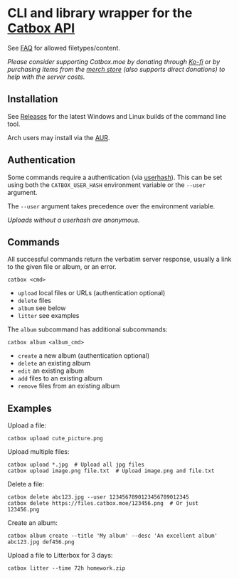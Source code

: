 # CLI and library wrapper for the [Catbox API](https://catbox.moe/tools.php)

See [FAQ](https://catbox.moe/faq.php) for allowed filetypes/content.

*Please consider supporting Catbox.moe by donating through [Ko-fi](https://ko-fi.com/catboxmoe) or by purchasing items from the [merch store](https://store.catbox.moe/) (also supports direct donations) to help with the server costs.*

<!-- For the library documentation, see [Github Pages](https://apt37.github.io/catbox/catbox/index.html). -->

## Installation

See [Releases](https://github.com/APT/catbox/releases) for the latest Windows and Linux builds of the command line tool.

Arch users may install via the [AUR](/AUR.md).

## Authentication

Some commands require a authentication (via [userhash](https://catbox.moe/user/manage.php)). This can be set using both the `CATBOX_USER_HASH` environment variable or the `--user` argument.

The `--user` argument takes precedence over the environment variable.

*Uploads without a userhash are anonymous.*

## Commands

All successful commands return the verbatim server response, usually a link to the given file or album, or an error.

`catbox <cmd>`

- `upload` local files or URLs (authentication optional)
- `delete` files
- `album` see below
- `litter` see examples

The `album` subcommand has additional subcommands:

`catbox album <album_cmd>`

- `create` a new album (authentication optional)
- `delete` an existing album
- `edit` an existing album
- `add` files to an existing album
- `remove` files from an existing album

## Examples

Upload a file:

```
catbox upload cute_picture.png
```

Upload multiple files:

```
catbox upload *.jpg  # Upload all jpg files
catbox upload image.png file.txt  # Upload image.png and file.txt
```

Delete a file:

```
catbox delete abc123.jpg --user 1234567890123456789012345
catbox delete https://files.catbox.moe/123456.png  # Or just 123456.png
```

Create an album:

```
catbox album create --title 'My album' --desc 'An excellent album' abc123.jpg def456.png
```


Upload a file to Litterbox for 3 days:

```
catbox litter --time 72h homework.zip
```

<!-- ### Library -->

<!-- You can compile and install the command line tool with Cargo:
```
cargo install catbox
```

To use the library in your project, add the repo to your Cargo.toml:

```
[dependencies]
catbox = "*"
``` -->
